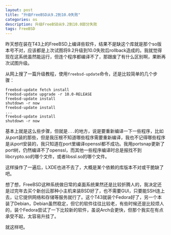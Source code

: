 ```yaml
---
layout: post
title: "升级FreeBSD从9.2到10.0失败"
categories: os
description: 升级FreeBSD从9.2到10.0部分失败
tags: FreeBSD
---
```

昨天想在装在T43上的FreeBSD上编译些软件，结果不是缺这个库就是那个so版本号不对，应该都是上次试图将9.2升级到10.0失败后rollback造成的。我就觉得现在这系统虽然能运行，但连个程序都编译不了，那跟废了有什么区别啊，果断再次试图升级。

从网上搜了一篇升级教程，使用`freebsd-update`命令，还是比较简单的几个步骤：

```shell
freebsd-update fetch install
freebsd-update upgrade -r 10.0-RELEASE
freebsd-update install
shutdown -r now
freebsd-update install
...
freebsd-update install
shutdown -r now
```

基本上就是这么些步骤，但就是`...`的地方，说是要重新编译一下一些程序，比如从port装的那些，但是我压根不知道哪些程序需要重新编译，我也不记得哪些程序是从port安装的，我只知道在port里编译openssl都不成功。我用portsnap更新了port树，仍然编译不了openssl，而其他一些程序编译时总是报找不到libcrypto.so的哪个文件，或者libssl.so的哪个文件。

这样操作了一遍后，LXDE也进不去了，大概是某个依赖的库版本不对或干脆缺了吧。

想了想，FreeBSD这种系统做日常的桌面系统果然还是比较折腾人的，我决定还是过完年去买个新创云那种小主机来装BSD好了，也不需要GUI，只要能SSH连上去，让它提供网络和存储等服务就行了。这个T43就装个Fedora好了，另一个本装了Debian，Debian虽然稳定，但它的软件往往比较老，有些时候还是比较烦人的，装个Fedora尝试了一下比较新的软件，虽说Arch会更快，但那个我实在有点承受不起，太容易升挂了。

就这样吧。
